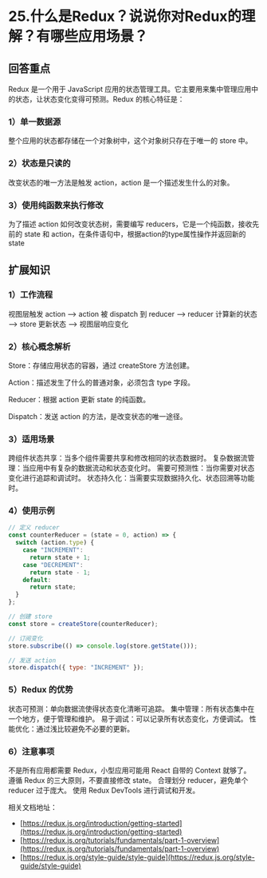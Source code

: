 

# 25.什么是Redux？说说你对Redux的理解？有哪些应用场景？

## 回答重点

Redux 是一个用于 JavaScript 应用的状态管理工具。它主要用来集中管理应用中的状态，让状态变化变得可预测。Redux 的核心特征是：

### 1）单一数据源

整个应用的状态都存储在一个对象树中，这个对象树只存在于唯一的 store 中。

### 2）状态是只读的

改变状态的唯一方法是触发 action，action 是一个描述发生什么的对象。

### 3）使用纯函数来执行修改

为了描述 action 如何改变状态树，需要编写 reducers，它是一个纯函数，接收先前的 state 和 action，在条件语句中，根据action的type属性操作并返回新的state

## 扩展知识

### 1）工作流程

视图层触发 action --> action 被 dispatch 到 reducer --> reducer 计算新的状态 --> store 更新状态 --> 视图层响应变化

### 2）核心概念解析

Store：存储应用状态的容器，通过 createStore 方法创建。 

Action：描述发生了什么的普通对象，必须包含 type 字段。 

Reducer：根据 action 更新 state 的纯函数。 

Dispatch：发送 action 的方法，是改变状态的唯一途径。

### 3）适用场景

跨组件状态共享：当多个组件需要共享和修改相同的状态数据时。 复杂数据流管理：当应用中有复杂的数据流动和状态变化时。 需要可预测性：当你需要对状态变化进行追踪和调试时。 状态持久化：当需要实现数据持久化、状态回溯等功能时。

### 4）使用示例

```js
// 定义 reducer
const counterReducer = (state = 0, action) => {
  switch (action.type) {
    case "INCREMENT":
      return state + 1;
    case "DECREMENT":
      return state - 1;
    default:
      return state;
  }
};

// 创建 store
const store = createStore(counterReducer);

// 订阅变化
store.subscribe(() => console.log(store.getState()));

// 发送 action
store.dispatch({ type: "INCREMENT" });
```

### 5）Redux 的优势

状态可预测：单向数据流使得状态变化清晰可追踪。 集中管理：所有状态集中在一个地方，便于管理和维护。 易于调试：可以记录所有状态变化，方便调试。 性能优化：通过浅比较避免不必要的更新。

### 6）注意事项

不是所有应用都需要 Redux，小型应用可能用 React 自带的 Context 就够了。 遵循 Redux 的三大原则，不要直接修改 state。 合理划分 reducer，避免单个 reducer 过于庞大。 使用 Redux DevTools 进行调试和开发。

相关文档地址：

- [https://redux.js.org/introduction/getting-started](https://redux.js.org/introduction/getting-started)
- [https://redux.js.org/tutorials/fundamentals/part-1-overview](https://redux.js.org/tutorials/fundamentals/part-1-overview)
- [https://redux.js.org/style-guide/style-guide](https://redux.js.org/style-guide/style-guide)

